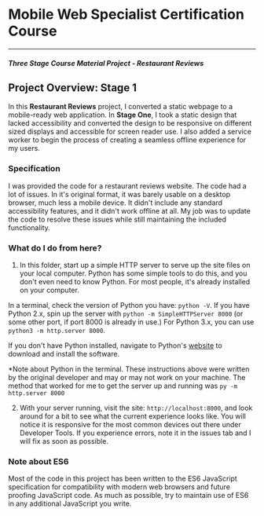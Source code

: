 # Mobile Web Specialist Certification Course
---
#### _Three Stage Course Material Project - Restaurant Reviews_

## Project Overview: Stage 1

In this **Restaurant Reviews** project, I converted a static webpage to a mobile-ready web application. In **Stage One**, I took a static design that lacked accessibility and converted the design to be responsive on different sized displays and accessible for screen reader use. I also added a service worker to begin the process of creating a seamless offline experience for my users.

### Specification

I was provided the code for a restaurant reviews website. The code had a lot of issues. In it's original format, it was barely usable on a desktop browser, much less a mobile device. It didn't include any standard accessibility features, and it didn't work offline at all. My job was to update the code to resolve these issues while still maintaining the included functionality. 

### What do I do from here?

1. In this folder, start up a simple HTTP server to serve up the site files on your local computer. Python has some simple tools to do this, and you don't even need to know Python. For most people, it's already installed on your computer. 

In a terminal, check the version of Python you have: `python -V`. If you have Python 2.x, spin up the server with `python -m SimpleHTTPServer 8000` (or some other port, if port 8000 is already in use.) For Python 3.x, you can use `python3 -m http.server 8000`.

If you don't have Python installed, navigate to Python's [website](https://www.python.org/) to download and install the software.

*Note about Python in the terminal. These instructions above were written by the original developer and may or may not work on your machine. The method that worked for me to get the server up and running was `py -m http.server 8000`

2. With your server running, visit the site: `http://localhost:8000`, and look around for a bit to see what the current experience looks like. You will notice it is responsive for the most common devices out there under Developer Tools. If you experience errors, note it in the issues tab and I will fix as soon as possible.

### Note about ES6

Most of the code in this project has been written to the ES6 JavaScript specification for compatibility with modern web browsers and future proofing JavaScript code. As much as possible, try to maintain use of ES6 in any additional JavaScript you write. 




